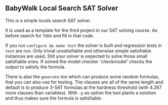 BabyWalk Local Search SAT Solver
--------------------------------

This is a simple locals search SAT solver.

It is used as a template for the third project in our SAT solving course.
As before search for `TODO` and fill in that code.

If you run `configure && make test` the solver is built and regression
tests in `test` are run.  Only trivial unsatisfiable and otherwise
simple satisfiable instances are used.  Still your solver is expected to
solve those small satisfiable ones.  If solved the model checker
'checkmodel' checks the output to satisfy the formula.

There is also the `generate` too which can produce some random formulas,
that you can also use for testing.  The clauses are all of the same length
and default is to produce 3-SAT formulas at the hardness threshold (with
4.267 more clauses than variables).  With `-p` as option the tool plants
a solution and thus makes sure the formula is satisfiable.
